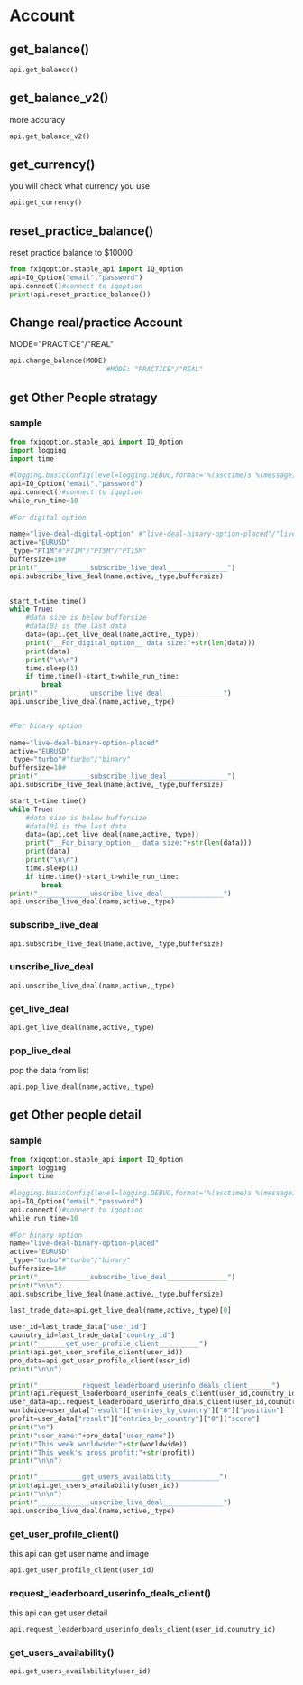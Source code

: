 # Account

## get_balance()
```python
api.get_balance()
```

## get_balance_v2()

more accuracy

```python
api.get_balance_v2()
```

## get_currency()

you will check what currency you use

```python
api.get_currency()
```

## reset_practice_balance()

reset practice balance to $10000

```python
from fxiqoption.stable_api import IQ_Option
api=IQ_Option("email","password")
api.connect()#connect to iqoption
print(api.reset_practice_balance())
```

## Change real/practice Account

MODE="PRACTICE"/"REAL"
```python
api.change_balance(MODE)
                        #MODE: "PRACTICE"/"REAL"
```

## get Other People stratagy

 
### sample
```python
from fxiqoption.stable_api import IQ_Option
import logging
import time
 
#logging.basicConfig(level=logging.DEBUG,format='%(asctime)s %(message)s')
api=IQ_Option("email","password")
api.connect()#connect to iqoption
while_run_time=10
 
#For digital option
 
name="live-deal-digital-option" #"live-deal-binary-option-placed"/"live-deal-digital-option"
active="EURUSD"
_type="PT1M"#"PT1M"/"PT5M"/"PT15M"
buffersize=10#
print("_____________subscribe_live_deal_______________")
api.subscribe_live_deal(name,active,_type,buffersize)

 
start_t=time.time()
while True:
    #data size is below buffersize
    #data[0] is the last data
    data=(api.get_live_deal(name,active,_type))
    print("__For_digital_option__ data size:"+str(len(data)))
    print(data)
    print("\n\n")
    time.sleep(1)
    if time.time()-start_t>while_run_time:
        break
print("_____________unscribe_live_deal_______________")
api.unscribe_live_deal(name,active,_type)


#For binary option
 
name="live-deal-binary-option-placed"
active="EURUSD"
_type="turbo"#"turbo"/"binary"
buffersize=10#
print("_____________subscribe_live_deal_______________")
api.subscribe_live_deal(name,active,_type,buffersize)

start_t=time.time()
while True:
    #data size is below buffersize
    #data[0] is the last data
    data=(api.get_live_deal(name,active,_type))
    print("__For_binary_option__ data size:"+str(len(data)))
    print(data)
    print("\n\n")
    time.sleep(1)
    if time.time()-start_t>while_run_time:
        break
print("_____________unscribe_live_deal_______________")
api.unscribe_live_deal(name,active,_type)
```

### subscribe_live_deal

```python
api.subscribe_live_deal(name,active,_type,buffersize)
```

### unscribe_live_deal

```python
api.unscribe_live_deal(name,active,_type)
```

### get_live_deal

```python
api.get_live_deal(name,active,_type)
```
### pop_live_deal

pop the data from list
```python
api.pop_live_deal(name,active,_type)
```
## get Other people detail

### sample 
```python
from fxiqoption.stable_api import IQ_Option
import logging
import time
 
#logging.basicConfig(level=logging.DEBUG,format='%(asctime)s %(message)s')
api=IQ_Option("email","password")
api.connect()#connect to iqoption
while_run_time=10
 
#For binary option
name="live-deal-binary-option-placed"
active="EURUSD"
_type="turbo"#"turbo"/"binary"
buffersize=10#
print("_____________subscribe_live_deal_______________")
print("\n\n")
api.subscribe_live_deal(name,active,_type,buffersize)

last_trade_data=api.get_live_deal(name,active,_type)[0]
 
user_id=last_trade_data["user_id"]
counutry_id=last_trade_data["country_id"]
print("_______get_user_profile_client__________")
print(api.get_user_profile_client(user_id))
pro_data=api.get_user_profile_client(user_id)
print("\n\n")

print("___________request_leaderboard_userinfo_deals_client______")
print(api.request_leaderboard_userinfo_deals_client(user_id,counutry_id))
user_data=api.request_leaderboard_userinfo_deals_client(user_id,counutry_id)
worldwide=user_data["result"]["entries_by_country"]["0"]["position"]
profit=user_data["result"]["entries_by_country"]["0"]["score"]
print("\n")
print("user_name:"+pro_data["user_name"])
print("This week worldwide:"+str(worldwide))
print("This week's gross profit:"+str(profit))
print("\n\n")

print("___________get_users_availability____________")
print(api.get_users_availability(user_id))
print("\n\n")
print("_____________unscribe_live_deal_______________")
api.unscribe_live_deal(name,active,_type)

```

### get_user_profile_client()
this api can get user name and image
```python
api.get_user_profile_client(user_id)
```

### request_leaderboard_userinfo_deals_client()
this api can get user detail

```python
api.request_leaderboard_userinfo_deals_client(user_id,counutry_id)
```

### get_users_availability()

```python
api.get_users_availability(user_id)
```